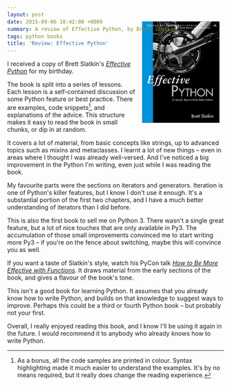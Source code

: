 ```yaml
---
layout: post
date: 2015-09-06 18:42:00 +0000
summary: A review of Effective Python, by Brett Slatkin.
tags: python books
title: 'Review: Effective Python'
---
```


<style>
  .book_review {
    max-width: 180px;
    float: right;
    padding: 10px;
    padding-left: 15px;
    margin-top: -100px;
  }
</style>

<img src="/images/2015/effective-python.jpg" class="book_review" alt="The cover of “Effective Python”.">

I received a copy of Brett Slatkin's [*Effective Python*](http://www.effectivepython.com) for my birthday.

The book is split into a series of lessons.
Each lesson is a self-contained discussion of some Python feature or best practice.
There are examples, code snippets[^1], and explanations of the advice.
This structure makes it easy to read the book in small chunks, or dip in at random.

It covers a lot of material, from basic concepts like strings, up to advanced topics such as mixins and metaclasses.
I learnt a lot of new things – even in areas where I thought I was already well-versed.
And I've noticed a big improvement in the Python I'm writing, even just while I was reading the book.

My favourite parts were the sections on iterators and generators.
Iteration is one of Python's killer features, but I know I don't use it enough.
It's a substantial portion of the first two chapters, and I have a much better understanding of iterators than I did before.

This is also the first book to sell me on Python 3.
There wasn't a single great feature, but a lot of nice touches that are only available in Py3.
The accumulation of those small improvements convinced me to start writing more Py3 – if you're on the fence about switching, maybe this will convince you as well.

If you want a taste of Slatkin's style, watch his PyCon talk [*How to Be More Effective with Functions*][pycon].
It draws material from the early sections of the book, and gives a flavour of the book's tone.

This isn't a good book for learning Python.
It assumes that you already know how to write Python, and builds on that knowledge to suggest ways to improve.
Perhaps this could be a third or fourth Python book – but probably not your first.

Overall, I really enjoyed reading this book, and I know I'll be using it again in the future.
I would recommend it to anybody who already knows how to write Python.

[^1]: As a bonus, all the code samples are printed in colour.
Syntax highlighting made it much easier to understand the examples.
It's by no means required, but it really does change the reading experience.

[pycon]: https://www.youtube.com/watch?v=WjJUPxKB164